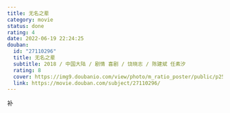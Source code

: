 ```yaml
---
title: 无名之辈
category: movie
status: done
rating: 4
date: 2022-06-19 22:24:25
douban:
  id: "27110296"
  title: 无名之辈
  subtitle: 2018 / 中国大陆 / 剧情 喜剧 / 饶晓志 / 陈建斌 任素汐
  rating: 8
  cover: https://img9.doubanio.com/view/photo/m_ratio_poster/public/p2539661066.jpg
  link: https://movie.douban.com/subject/27110296/
---
```


补